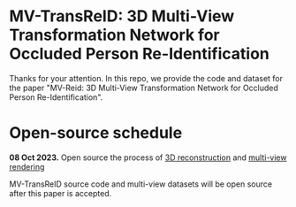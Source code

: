 
# MV-TransReID: 3D Multi-View Transformation Network for Occluded Person Re-Identification 

Thanks for your attention. In this repo, we provide the code and dataset for the paper "MV-Reid: 3D Multi-View Transformation Network for Occluded Person Re-Identification".



# Open-source  schedule


**08 Oct 2023.** Open source the process of [3D reconstruction]() and [multi-view rendering]()




 MV-TransReID source code and multi-view datasets will be open source after this paper is accepted.
